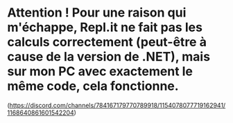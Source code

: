 # Attention ! Pour une raison qui m'échappe, Repl.it ne fait pas les calculs correctement (peut-être à cause de la version de .NET), mais sur mon PC avec exactement le même code, cela fonctionne.
(https://discord.com/channels/784167179770789918/1154078077719162941/1168640861601542204)
